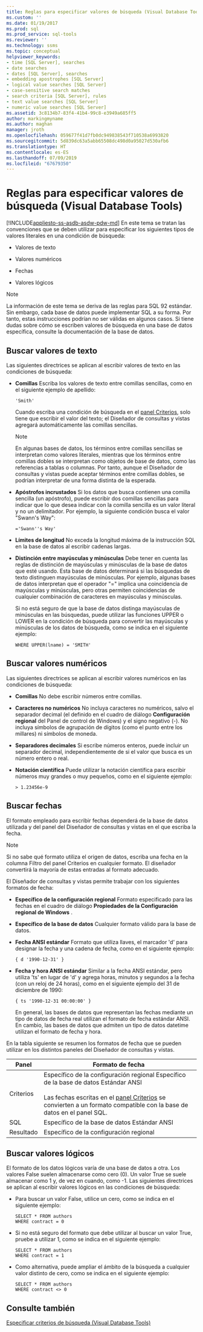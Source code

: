 ```yaml
---
title: Reglas para especificar valores de búsqueda (Visual Database Tools) | Microsoft Docs
ms.custom: ''
ms.date: 01/19/2017
ms.prod: sql
ms.prod_service: sql-tools
ms.reviewer: ''
ms.technology: ssms
ms.topic: conceptual
helpviewer_keywords:
- time [SQL Server], searches
- date searches
- dates [SQL Server], searches
- embedding apostrophes [SQL Server]
- logical value searches [SQL Server]
- case-sensitive search matches
- search criteria [SQL Server], rules
- text value searches [SQL Server]
- numeric value searches [SQL Server]
ms.assetid: 3c8134b7-83f4-41b4-99c8-e3949a685ff5
author: markingmyname
ms.author: maghan
manager: jroth
ms.openlocfilehash: 059677f41d7fb0dc949838543f710538a6993820
ms.sourcegitcommit: 5d839dc63a5abb65508dc498d0a95027d530afb6
ms.translationtype: HT
ms.contentlocale: es-ES
ms.lasthandoff: 07/09/2019
ms.locfileid: "67679350"
---
```

# <a name="rules-for-entering-search-values-visual-database-tools"></a>Reglas para especificar valores de búsqueda (Visual Database Tools)
[!INCLUDE[appliesto-ss-asdb-asdw-pdw-md](../../includes/appliesto-ss-asdb-asdw-pdw-md.md)]
En este tema se tratan las convenciones que se deben utilizar para especificar los siguientes tipos de valores literales en una condición de búsqueda:  
  
-   Valores de texto  
  
-   Valores numéricos  
  
-   Fechas  
  
-   Valores lógicos  
  
> [!NOTE]  
> La información de este tema se deriva de las reglas para SQL 92 estándar. Sin embargo, cada base de datos puede implementar SQL a su forma. Por tanto, estas instrucciones podrían no ser válidas en algunos casos. Si tiene dudas sobre cómo se escriben valores de búsqueda en una base de datos específica, consulte la documentación de la base de datos.  
  
## <a name="searching-on-text-values"></a>Buscar valores de texto  
Las siguientes directrices se aplican al escribir valores de texto en las condiciones de búsqueda:  
  
-   **Comillas** Escriba los valores de texto entre comillas sencillas, como en el siguiente ejemplo de apellido:  
  
    ```  
    'Smith'  
    ```  
  
    Cuando escriba una condición de búsqueda en el [panel Criterios](../../ssms/visual-db-tools/criteria-pane-visual-database-tools.md), solo tiene que escribir el valor del texto; el Diseñador de consultas y vistas agregará automáticamente las comillas sencillas.  
  
    > [!NOTE]  
    > En algunas bases de datos, los términos entre comillas sencillas se interpretan como valores literales, mientras que los términos entre comillas dobles se interpretan como objetos de base de datos, como las referencias a tablas o columnas. Por tanto, aunque el Diseñador de consultas y vistas puede aceptar términos entre comillas dobles, se podrían interpretar de una forma distinta de la esperada.  
  
-   **Apóstrofos incrustados** Si los datos que busca contienen una comilla sencilla (un apóstrofo), puede escribir dos comillas sencillas para indicar que lo que desea indicar con la comilla sencilla es un valor literal y no un delimitador. Por ejemplo, la siguiente condición busca el valor "Swann's Way":  
  
    ```  
    ='Swann''s Way'  
    ```  
  
-   **Límites de longitud** No exceda la longitud máxima de la instrucción SQL en la base de datos al escribir cadenas largas.  
  
-   **Distinción entre mayúsculas y minúsculas** Debe tener en cuenta las reglas de distinción de mayúsculas y minúsculas de la base de datos que esté usando. Esta base de datos determinará si las búsquedas de texto distinguen mayúsculas de minúsculas. Por ejemplo, algunas bases de datos interpretan que el operador "=" implica una coincidencia de mayúsculas y minúsculas, pero otras permiten coincidencias de cualquier combinación de caracteres en mayúsculas y minúsculas.  
  
    Si no está seguro de que la base de datos distinga mayúsculas de minúsculas en las búsquedas, puede utilizar las funciones UPPER o LOWER en la condición de búsqueda para convertir las mayúsculas y minúsculas de los datos de búsqueda, como se indica en el siguiente ejemplo:  
  
    ```  
    WHERE UPPER(lname) = 'SMITH'  
    ```  
  
## <a name="searching-on-numeric-values"></a>Buscar valores numéricos  
Las siguientes directrices se aplican al escribir valores numéricos en las condiciones de búsqueda:  
  
-   **Comillas** No debe escribir números entre comillas.  
  
-   **Caracteres no numéricos** No incluya caracteres no numéricos, salvo el separador decimal (el definido en el cuadro de diálogo **Configuración regional** del Panel de control de Windows) y el signo negativo (-). No incluya símbolos de agrupación de dígitos (como el punto entre los millares) ni símbolos de moneda.  
  
-   **Separadores decimales** Si escribe números enteros, puede incluir un separador decimal, independientemente de si el valor que busca es un número entero o real.  
  
-   **Notación científica** Puede utilizar la notación científica para escribir números muy grandes o muy pequeños, como en el siguiente ejemplo:  
  
    ```  
    > 1.23456e-9  
    ```  
  
## <a name="searching-on-dates"></a>Buscar fechas  
El formato empleado para escribir fechas dependerá de la base de datos utilizada y del panel del Diseñador de consultas y vistas en el que escriba la fecha.  
  
> [!NOTE]  
> Si no sabe qué formato utiliza el origen de datos, escriba una fecha en la columna Filtro del panel Criterios en cualquier formato. El diseñador convertirá la mayoría de estas entradas al formato adecuado.  
  
El Diseñador de consultas y vistas permite trabajar con los siguientes formatos de fecha:  
  
-   **Específico de la configuración regional** Formato especificado para las fechas en el cuadro de diálogo **Propiedades de la Configuración regional de Windows** .  
  
-   **Específico de la base de datos** Cualquier formato válido para la base de datos.  
  
-   **Fecha ANSI estándar** Formato que utiliza llaves, el marcador 'd' para designar la fecha y una cadena de fecha, como en el siguiente ejemplo:  
  
    ```  
    { d '1990-12-31' }  
    ```  
  
-   **Fecha y hora ANSI estándar** Similar a la fecha ANSI estándar, pero utiliza 'ts' en lugar de 'd' y agrega horas, minutos y segundos a la fecha (con un reloj de 24 horas), como en el siguiente ejemplo del 31 de diciembre de 1990:  
  
    ```  
    { ts '1990-12-31 00:00:00' }  
    ```  
  
    En general, las bases de datos que representan las fechas mediante un tipo de datos de fecha real utilizan el formato de fecha estándar ANSI. En cambio, las bases de datos que admiten un tipo de datos datetime utilizan el formato de fecha y hora.  
  
En la tabla siguiente se resumen los formatos de fecha que se pueden utilizar en los distintos paneles del Diseñador de consultas y vistas.  
  
|**Panel**|**Formato de fecha**|  
|------------|-------------------|  
|Criterios|Específico de la configuración regional Específico de la base de datos Estándar ANSI<br /><br />Las fechas escritas en el [panel Criterios](../../ssms/visual-db-tools/criteria-pane-visual-database-tools.md) se convierten a un formato compatible con la base de datos en el panel SQL.|  
|SQL|Específico de la base de datos Estándar ANSI|  
|Resultado|Específico de la configuración regional|  
  
## <a name="searching-on-logical-values"></a>Buscar valores lógicos  
El formato de los datos lógicos varía de una base de datos a otra. Los valores False suelen almacenarse como cero (0). Un valor True se suele almacenar como 1 y, de vez en cuando, como -1. Las siguientes directrices se aplican al escribir valores lógicos en las condiciones de búsqueda:  
  
-   Para buscar un valor False, utilice un cero, como se indica en el siguiente ejemplo:  
  
    ```  
    SELECT * FROM authors  
    WHERE contract = 0  
    ```  
  
-   Si no está seguro del formato que debe utilizar al buscar un valor True, pruebe a utilizar 1, como se indica en el siguiente ejemplo:  
  
    ```  
    SELECT * FROM authors  
    WHERE contract = 1  
    ```  
  
-   Como alternativa, puede ampliar el ámbito de la búsqueda a cualquier valor distinto de cero, como se indica en el siguiente ejemplo:  
  
    ```  
    SELECT * FROM authors  
    WHERE contract <> 0  
    ```  
  
## <a name="see-also"></a>Consulte también  
[Especificar criterios de búsqueda (Visual Database Tools)](../../ssms/visual-db-tools/specify-search-criteria-visual-database-tools.md)  
  
